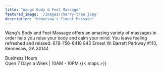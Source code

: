 ```yaml
---
title: "Wangs Body & Feet Massage"
featured_image: '/images/cherry-tree.jpeg'
description: "Kennesaw's Finest Massage"
---
```

Wang's Body and Feet Massage offers an amazing variety of massages in order help you relax your body and calm your mind. You leave feeling refreshed and relaxed. 
678-756-8418
840 Ernest W. Barrett Parkway #110, Kennesaw, GA 30144

Business Hours  
Open 7 Days a Week | 10AM - 10PM
{{< maps >}} 

